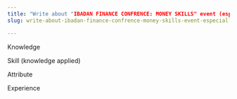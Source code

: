 ```yaml
---
title: "Write about "IBADAN FINANCE CONFRENCE: MONEY SKILLS" event (especially the keynote speaker)"
slug: write-about-ibadan-finance-confrence-money-skills-event-especially-the-keynote-speaker

---
```


Knowledge

Skill (knowledge applied)

Attribute

Experience
